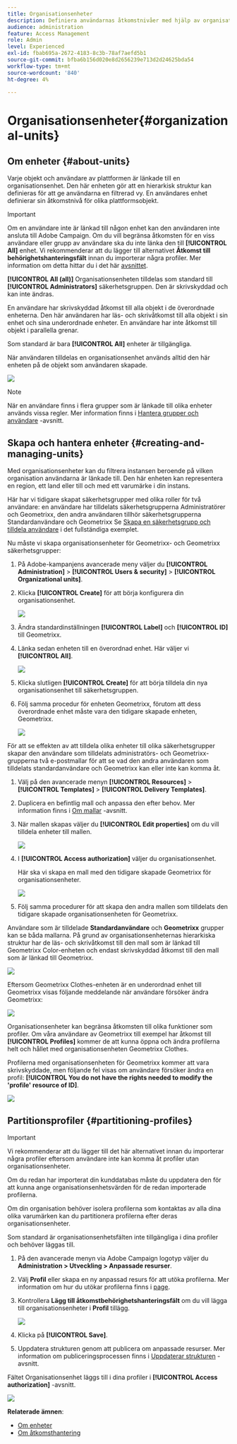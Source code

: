 ```yaml
---
title: Organisationsenheter
description: Definiera användarnas åtkomstnivåer med hjälp av organisationsenheter
audience: administration
feature: Access Management
role: Admin
level: Experienced
exl-id: fbab695a-2672-4183-8c3b-78af7aefd5b1
source-git-commit: bfba6b156d020e8d2656239e713d2d24625bda54
workflow-type: tm+mt
source-wordcount: '840'
ht-degree: 4%

---
```


# Organisationsenheter{#organizational-units}

## Om enheter {#about-units}

Varje objekt och användare av plattformen är länkade till en organisationsenhet. Den här enheten gör att en hierarkisk struktur kan definieras för att ge användarna en filtrerad vy. En användares enhet definierar sin åtkomstnivå för olika plattformsobjekt.

>[!IMPORTANT]
>
>Om en användare inte är länkad till någon enhet kan den användaren inte ansluta till Adobe Campaign. Om du vill begränsa åtkomsten för en viss användare eller grupp av användare ska du inte länka den till **[!UICONTROL All]** enhet. Vi rekommenderar att du lägger till alternativet **Åtkomst till behörighetshanteringsfält** innan du importerar några profiler. Mer information om detta hittar du i det här [avsnittet](../../administration/using/organizational-units.md#partitioning-profiles).
>
>**[!UICONTROL All (all)]** Organisationsenheten tilldelas som standard till **[!UICONTROL Administrators]** säkerhetsgruppen.  Den är skrivskyddad och kan inte ändras.

En användare har skrivskyddad åtkomst till alla objekt i de överordnade enheterna. Den här användaren har läs- och skrivåtkomst till alla objekt i sin enhet och sina underordnade enheter. En användare har inte åtkomst till objekt i parallella grenar.

Som standard är bara **[!UICONTROL All]** enheter är tillgängliga.

När användaren tilldelas en organisationsenhet används alltid den här enheten på de objekt som användaren skapade.

![](assets/user_management_2.png)

>[!NOTE]
>
>När en användare finns i flera grupper som är länkade till olika enheter används vissa regler. Mer information finns i [Hantera grupper och användare](../../administration/using/managing-groups-and-users.md) -avsnitt.

## Skapa och hantera enheter {#creating-and-managing-units}

Med organisationsenheter kan du filtrera instansen beroende på vilken organisation användarna är länkade till. Den här enheten kan representera en region, ett land eller till och med ett varumärke i din instans.

Här har vi tidigare skapat säkerhetsgrupper med olika roller för två användare: en användare har tilldelats säkerhetsgrupperna Administratörer och Geometrixx, den andra användaren tillhör säkerhetsgrupperna Standardanvändare och Geometrixx Se [Skapa en säkerhetsgrupp och tilldela användare](../../administration/using/managing-groups-and-users.md#creating-a-security-group-and-assigning-users) i det fullständiga exemplet.

Nu måste vi skapa organisationsenheter för Geometrixx- och Geometrixx säkerhetsgrupper:

1. På Adobe-kampanjens avancerade meny väljer du **[!UICONTROL Administration]** > **[!UICONTROL Users & security]** > **[!UICONTROL Organizational units]**.
1. Klicka **[!UICONTROL Create]** för att börja konfigurera din organisationsenhet.

   ![](assets/manage_units_1.png)

1. Ändra standardinställningen **[!UICONTROL Label]** och **[!UICONTROL ID]** till Geometrixx.
1. Länka sedan enheten till en överordnad enhet. Här väljer vi **[!UICONTROL All]**.

   ![](assets/manage_units_2.png)

1. Klicka slutligen **[!UICONTROL Create]** för att börja tilldela din nya organisationsenhet till säkerhetsgruppen.
1. Följ samma procedur för enheten Geometrixx, förutom att dess överordnade enhet måste vara den tidigare skapade enheten, Geometrixx.

   ![](assets/manage_units_3.png)

För att se effekten av att tilldela olika enheter till olika säkerhetsgrupper skapar den användare som tilldelats administratörs- och Geometrixx-grupperna två e-postmallar för att se vad den andra användaren som tilldelats standardanvändare och Geometrixx kan eller inte kan komma åt.

1. Välj på den avancerade menyn **[!UICONTROL Resources]** > **[!UICONTROL Templates]** > **[!UICONTROL Delivery Templates]**.
1. Duplicera en befintlig mall och anpassa den efter behov. Mer information finns i [Om mallar](../../start/using/marketing-activity-templates.md) -avsnitt.
1. När mallen skapas väljer du **[!UICONTROL Edit properties]** om du vill tilldela enheter till mallen.

   ![](assets/manage_units_6.png)

1. I **[!UICONTROL Access authorization]** väljer du organisationsenhet.

   Här ska vi skapa en mall med den tidigare skapade Geometrixx för organisationsenheter.

   ![](assets/manage_units_5.png)

1. Följ samma procedurer för att skapa den andra mallen som tilldelats den tidigare skapade organisationsenheten för Geometrixx.

Användare som är tilldelade **Standardanvändare** och **Geometrixx** grupper kan se båda mallarna. På grund av organisationsenheternas hierarkiska struktur har de läs- och skrivåtkomst till den mall som är länkad till Geometrixx Color-enheten och endast skrivskyddad åtkomst till den mall som är länkad till Geometrixx.

![](assets/manage_units_7.png)

Eftersom Geometrixx Clothes-enheten är en underordnad enhet till Geometrixx visas följande meddelande när användare försöker ändra Geometrixx:

![](assets/manage_units_8.png)

Organisationsenheter kan begränsa åtkomsten till olika funktioner som profiler. Om våra användare av Geometrixx till exempel har åtkomst till **[!UICONTROL Profiles]** kommer de att kunna öppna och ändra profilerna helt och hållet med organisationsenheten Geometrixx Clothes.

Profilerna med organisationsenheten för Geometrixx kommer att vara skrivskyddade, men följande fel visas om användare försöker ändra en profil: **[!UICONTROL You do not have the rights needed to modify the 'profile' resource of ID]**.

![](assets/manage_units_10.png)

## Partitionsprofiler {#partitioning-profiles}

>[!IMPORTANT]
>
>Vi rekommenderar att du lägger till det här alternativet innan du importerar några profiler eftersom användare inte kan komma åt profiler utan organisationsenheter.
>
>Om du redan har importerat din kunddatabas måste du uppdatera den för att kunna ange organisationsenhetsvärden för de redan importerade profilerna.

Om din organisation behöver isolera profilerna som kontaktas av alla dina olika varumärken kan du partitionera profilerna efter deras organisationsenheter.

Som standard är organisationsenhetsfälten inte tillgängliga i dina profiler och behöver läggas till.

1. På den avancerade menyn via Adobe Campaign logotyp väljer du **Administration > Utveckling > Anpassade resurser**.
1. Välj **Profil** eller skapa en ny anpassad resurs för att utöka profilerna. Mer information om hur du utökar profilerna finns i [page](../../developing/using/extending-the-profile-resource-with-a-new-field.md#step-1--extend-the-profile-resource).
1. Kontrollera **Lägg till åtkomstbehörighetshanteringsfält** om du vill lägga till organisationsenheter i **Profil** tillägg.

   ![](assets/user_management_9.png)

1. Klicka på **[!UICONTROL Save]**.
1. Uppdatera strukturen genom att publicera om anpassade resurser. Mer information om publiceringsprocessen finns i [Uppdaterar strukturen](../../developing/using/updating-the-database-structure.md) -avsnitt.

Fältet Organisationsenhet läggs till i dina profiler i **[!UICONTROL Access authorization]** -avsnitt.

![](assets/user_management_10.png)

**Relaterade ämnen**:

* [Om enheter](../../administration/using/organizational-units.md#about-units)
* [Om åtkomsthantering](../../administration/using/about-access-management.md)
